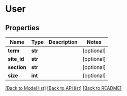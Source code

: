 # User

## Properties
Name | Type | Description | Notes
------------ | ------------- | ------------- | -------------
**term** | **str** |  | [optional] 
**site_id** | **str** |  | [optional] 
**section** | **str** |  | [optional] 
**size** | **int** |  | [optional] 

[[Back to Model list]](../README.md#documentation-for-models) [[Back to API list]](../README.md#documentation-for-api-endpoints) [[Back to README]](../README.md)

